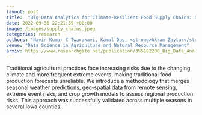 ```yaml
---
layout: post
title:  "Big Data Analytics for Climate-Resilient Food Supply Chains: Opportunities and Way Forward"
date: 2022-09-30 22:21:59 +00:00
image: /images/supply_chains.jpeg
categories: research
authors: "Navin Kumar C Twarakavi, Kamal Das, <strong>Akram Zaytar</strong>, Fred Otieno, Jitendra Singh, Bruno Silva, Komminist Weldemariam, Shantanu Godbole"
venue: "Data Science in Agriculture and Natural Resource Management"
arxiv: https://www.researchgate.net/publication/355182200_Big_Data_Analytics_for_Climate-Resilient_Food_Supply_Chains_Opportunities_and_Way_Forward
---
```


Traditional agricultural practices face increasing risks due to the changing climate and more frequent extreme events, making traditional food production forecasts unreliable. We introduce a methodology that merges seasonal weather predictions, geo-spatial data from remote sensing, extreme event risks, and crop growth models to assess regional production risks. This approach was successfully validated across multiple seasons in several Iowa counties.